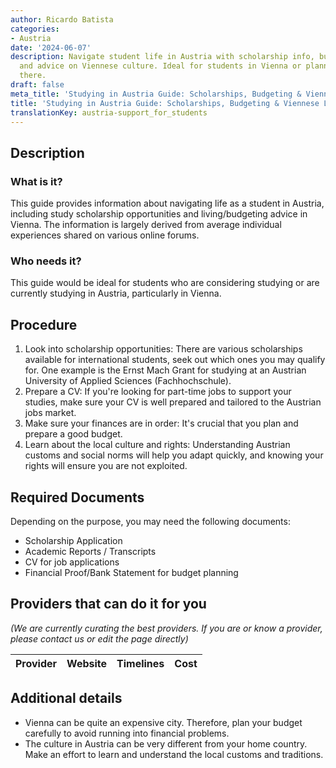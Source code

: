 ```yaml
---
author: Ricardo Batista
categories:
- Austria
date: '2024-06-07'
description: Navigate student life in Austria with scholarship info, budget tips,
  and advice on Viennese culture. Ideal for students in Vienna or planning to study
  there.
draft: false
meta_title: 'Studying in Austria Guide: Scholarships, Budgeting & Viennese Life'
title: 'Studying in Austria Guide: Scholarships, Budgeting & Viennese Life'
translationKey: austria-support_for_students
---
```



## Description
### What is it?
This guide provides information about navigating life as a student in Austria, including study scholarship opportunities and living/budgeting advice in Vienna. The information is largely derived from average individual experiences shared on various online forums.

### Who needs it?
This guide would be ideal for students who are considering studying or are currently studying in Austria, particularly in Vienna.

## Procedure
1. Look into scholarship opportunities: There are various scholarships available for international students, seek out which ones you may qualify for. One example is the Ernst Mach Grant for studying at an Austrian University of Applied Sciences (Fachhochschule).
2. Prepare a CV: If you're looking for part-time jobs to support your studies, make sure your CV is well prepared and tailored to the Austrian jobs market.  
3. Make sure your finances are in order: It's crucial that you plan and prepare a good budget. 
4. Learn about the local culture and rights: Understanding Austrian customs and social norms will help you adapt quickly, and knowing your rights will ensure you are not exploited.

## Required Documents
Depending on the purpose, you may need the following documents:
- Scholarship Application 
- Academic Reports / Transcripts
- CV for job applications
- Financial Proof/Bank Statement for budget planning

## Providers that can do it for you

_(We are currently curating the best providers. If you are or know a provider, please contact us or edit the page directly)_

| Provider        |     Website     |     Timelines    |       Cost      |
| --------------- | --------------- |  :-------------: | :-------------: |

## Additional details
- Vienna can be quite an expensive city. Therefore, plan your budget carefully to avoid running into financial problems.
- The culture in Austria can be very different from your home country. Make an effort to learn and understand the local customs and traditions.
